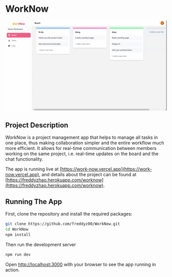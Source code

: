 # WorkNow

![Project Demo](public/images/demo.gif)

## Project Description

WorkNow is a project management app that helps to manage all tasks
in one place, thus making collaboration simpler and the entire
workflow much more efficient. It allows for real-time
communication between members working on the same project, i.e.
real-time updates on the board and the chat functionality.

The app is running live at [https://work-now.vercel.app](https://work-now.vercel.app), and details about the project can be found at [https://freddyzhao.herokuapp.com/worknow](https://freddyzhao.herokuapp.com/worknow).

## Running The App

First, clone the repository and install the required packages:

```bash
git clone https://github.com/freddyz00/WorkNow.git
cd WorkNow
npm install
```

Then run the development server

```bash
npm run dev
```

Open [http://localhost:3000](http://localhost:3000) with your browser to see the app running in action.
